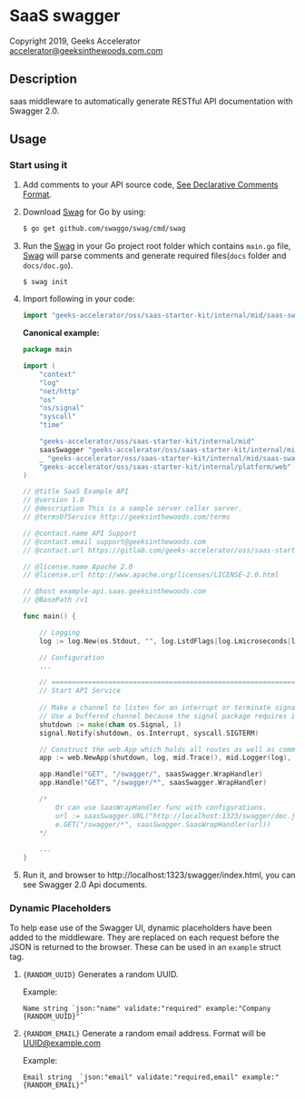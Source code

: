 # SaaS swagger

Copyright 2019, Geeks Accelerator  
accelerator@geeksinthewoods.com.com


## Description

saas middleware to automatically generate RESTful API documentation with Swagger 2.0.


## Usage

### Start using it
1. Add comments to your API source code, [See Declarative Comments Format](https://github.com/swaggo/swag#declarative-comments-format).

2. Download [Swag](https://github.com/swaggo/swag) for Go by using:
    ```sh
    $ go get github.com/swaggo/swag/cmd/swag
    ```

3. Run the [Swag](https://github.com/swaggo/swag) in your Go project root folder which contains `main.go` file, [Swag](https://github.com/swaggo/swag) will parse comments and generate required files(`docs` folder and `docs/doc.go`).
    ```sh_ "github.com/swaggo/echo-swagger/v2/example/docs"
    $ swag init
    ```

4. Import following in your code:
    ```go
    import "geeks-accelerator/oss/saas-starter-kit/internal/mid/saas-swagger" // saas-swagger middleware
    ```

    **Canonical example:**
    
    ```go
    package main
    
    import (
        "context"
        "log"
        "net/http"
        "os"
        "os/signal"
        "syscall"
        "time"
    
        "geeks-accelerator/oss/saas-starter-kit/internal/mid"
        saasSwagger "geeks-accelerator/oss/saas-starter-kit/internal/mid/saas-swagger"
        _ "geeks-accelerator/oss/saas-starter-kit/internal/mid/saas-swagger/example/docs" // docs is generated by Swag CLI, you have to import it.
        "geeks-accelerator/oss/saas-starter-kit/internal/platform/web"
    )
    
    // @title SaaS Example API
    // @version 1.0
    // @description This is a sample server celler server.
    // @termsOfService http://geeksinthewoods.com/terms
    
    // @contact.name API Support
    // @contact.email support@geeksinthewoods.com
    // @contact.url https://gitlab.com/geeks-accelerator/oss/saas-starter-kit
    
    // @license.name Apache 2.0
    // @license.url http://www.apache.org/licenses/LICENSE-2.0.html
    
    // @host example-api.saas.geeksinthewoods.com
    // @BasePath /v1
    
    func main() {
    
        // Logging
        log := log.New(os.Stdout, "", log.LstdFlags|log.Lmicroseconds|log.Lshortfile)
    
        // Configuration
        ... 
    
        // =========================================================================
        // Start API Service
        
        // Make a channel to listen for an interrupt or terminate signal from the OS.
        // Use a buffered channel because the signal package requires it.
        shutdown := make(chan os.Signal, 1)
        signal.Notify(shutdown, os.Interrupt, syscall.SIGTERM)
    
        // Construct the web.App which holds all routes as well as common Middleware.
        app := web.NewApp(shutdown, log, mid.Trace(), mid.Logger(log), mid.Errors(log), mid.Metrics(), mid.Panics())
    
        app.Handle("GET", "/swagger/", saasSwagger.WrapHandler)
        app.Handle("GET", "/swagger/*", saasSwagger.WrapHandler)
    
        /*
            Or can use SaasWrapHandler func with configurations.
            url := saasSwagger.URL("http://localhost:1323/swagger/doc.json") //The url pointing to API definition
            e.GET("/swagger/*", saasSwagger.SaasWrapHandler(url))
        */
    
        ... 
    }
    ```

5. Run it, and browser to http://localhost:1323/swagger/index.html, you can see Swagger 2.0 Api documents.


### Dynamic Placeholders

To help ease use of the Swagger UI, dynamic placeholders have been added to the middleware. They are replaced on each 
request before the JSON is returned to the browser. These can be used in an `example` struct tag.   

1. `{RANDOM_UUID}`
    Generates a random UUID.

    Example:
    ```
    Name string `json:"name" validate:"required" example:"Company {RANDOM_UUID}"`
    ```

2. `{RANDOM_EMAIL}`
    Generate a random email address. Format will be UUID@example.com
    
    Example:
    ```
    Email string  `json:"email" validate:"required,email" example:"{RANDOM_EMAIL}"`
    ```

